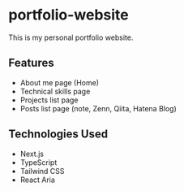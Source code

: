 # portfolio-website

This is my personal portfolio website.

## Features

- About me page (Home)
- Technical skills page
- Projects list page
- Posts list page (note, Zenn, Qiita, Hatena Blog)

## Technologies Used

- Next.js
- TypeScript
- Tailwind CSS
- React Aria
